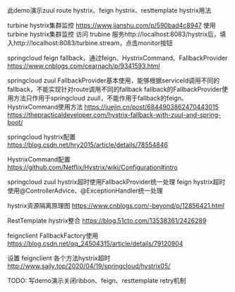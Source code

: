 此demo演示zuul route hystrix、feign hystrix、resttemplate hystrix用法

turbine hystrix集群监控
https://www.jianshu.com/p/590bad4c8947
使用 turbine hystrix集群监控
访问 trubine 服务http://localhost:8083/hystrix后，填入http://localhost:8083/turbine.stream，点击monitor按钮

springcloud feign fallback，通过feign、HystrixCommand、FallbackProvider
https://www.cnblogs.com/cearnach/p/9341593.html

springcloud zuul FallbackProvider基本使用，能够根据serviceId调用不同的fallback，不能实现针对route调用不同的fallback
fallback的FallbackProvider使用方法只作用于springcloud zuull，不能作用于fallback的feign、HystrixCommand使用方法
https://juejin.cn/post/6844903862470443015
https://thepracticaldeveloper.com/hystrix-fallback-with-zuul-and-spring-boot/

springcloud hystrix配置
https://blog.csdn.net/hry2015/article/details/78554846

HystrixCommand配置
https://github.com/Netflix/Hystrix/wiki/Configuration#intro

springcloud zuul hystrix超时使用FallbackProvider统一处理
feign hystrix超时使用@ControllerAdvice、@ExceptionHandler统一处理

hystrix资源隔离原理图
https://www.cnblogs.com/-beyond/p/12856421.html

RestTemplate hystrix整合
https://blog.51cto.com/13538361/2426289

feignclient FallbackFactory使用
https://blog.csdn.net/qq_24504315/article/details/79120904

设置 feignclient 各个方法hystrix超时
http://www.saily.top/2020/04/19/springcloud/hystrix05/

TODO: 写demo演示关闭ribbon、feign、resttemplate retry机制

